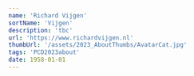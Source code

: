```yaml
---
name: 'Richard Vijgen'
sortName: 'Vijgen'
description: 'tbc'
url: 'https://www.richardvijgen.nl'
thumbUrl: '/assets/2023_AboutThumbs/AvatarCat.jpg'
tags: 'PCD2023about'
date: 1958-01-01
---
```

